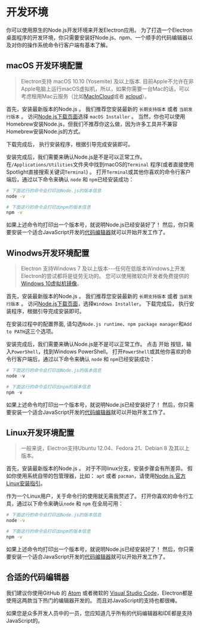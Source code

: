 # 开发环境

你可以使用原生的Node.js开发环境来开发Electron应用。 为了打造一个Electron桌面程序的开发环境，你只需要安装好Node.js、npm、一个顺手的代码编辑器以及对你的操作系统命令行客户端有基本了解。

## macOS 开发环境配置

> Electron支持 macOS 10.10 (Yosemite) 及以上版本. 目前Apple不允许在非Apple电脑上运行macOS虚拟机，所以，如果你需要一台Mac的话，可以考虑租用Mac云服务（比如[MacInCloud](https://www.macincloud.com/)或者 [xcloud](https://xcloud.me)）。

首先，安装最新版本的Node.js 。 我们推荐您安装最新的 `长期支持版本` 或者 `当前发行版本` 。 访问[Node.js下载页面](https://nodejs.org/en/download/)选择 `macOS Installer` 。 当然，你也可以使用Homebrew安装Node.js，但我们不推荐你这么做，因为许多工具并不兼容Homebrew安装Node.js的方式。

下载完成后， 执行安装程序，根据引导完成安装即可。

安装完成后，我们需要来确认Node.js是不是可以正常工作。 在`/Applications/Utilities`文件夹中找到macOS的`Terminal` 程序(或者直接使用Spotlight直接搜索关键词`Terminal`) 。 打开`Terminal`或其他你喜欢的命令行客户端后，通过以下命令来确认 `node` 和 `npm`已经安装成功：

```sh
# 下面这行的命令会打印出Node.js的版本信息
node -v

# 下面这行的命令会打印出npm的版本信息
npm -v
```

如果上述命令均打印出一个版本号，就说明Node.js已经安装好了！ 然后，你只需要安装一个适合JavaScript开发的[代码编辑器](#a-good-editor)就可以开始开发工作了。

## Winodws开发环境配置

> Electron 支持Windows 7 及以上版本---任何在低版本Windows上开发Electron的尝试都将是徒劳无功的。 您可以使用微软向开发者免费提供的[Windows 10虚拟机镜像](https://developer.microsoft.com/en-us/windows/downloads/virtual-machines)。

首先，安装最新版本的Node.js 。 我们推荐您安装最新的 `长期支持版本` 或者 `当前发行版本` 。 访问[Node.js下载页面](https://nodejs.org/en/download/)，选择`Windows Installer`。 下载完成后， 执行安装程序，根据引导完成安装即可。

在安装过程中的配置界面, 请勾选`Node.js runtime`、`npm package manager`和`Add to PATH`这三个选项。

安装完成后，我们需要来确认Node.js是不是可以正常工作。 点击 开始 按钮，输入`PowerShell`，找到Windows PowerShell。 打开`PowerShell`或其他你喜欢的命令行客户端后，通过以下命令来确认 `node` 和 `npm`已经安装成功：

```powershell
# 下面这行的命令会打印出Node.js的版本信息
node -v

# 下面这行的命令会打印出npm的版本信息
npm -v
```

如果上述命令均打印出一个版本号，就说明Node.js已经安装好了！ 然后，你只需要安装一个适合JavaScript开发的[代码编辑器](#a-good-editor)就可以开始开发工作了。

## Linux开发环境配置

> 一般来说，Electron支持Ubuntu 12.04、Fedora 21、Debian 8 及其以上版本。

首先，安装最新版本的Node.js 。 对于不同linux分支，安装步骤会有所差异。 假如你使用系统自带的包管理器，比如： `apt` 或者 `pacman`，请使用[Node.js 官方Linux安装指引](https://nodejs.org/en/download/package-manager/)。

作为一个Linux用户，关于命令行的使用就无需我赘述了。 打开你喜欢的命令行工具，通过以下命令来确认`node` 和 `npm` 在全局可用：

```sh
# 下面这行的命令会打印出Node.js的版本信息
node -v

# 下面这行的命令会打印出npm的版本信息
npm -v
```

如果上述命令均打印出一个版本号，就说明Node.js已经安装好了！ 然后，你只需要安装一个适合JavaScript开发的[代码编辑器](#a-good-editor)就可以开始开发工作了。

## 合适的代码编辑器

我们建议你使用GitHub 的 [Atom](https://atom.io/) 或者微软的 [Visual Studio Code](https://code.visualstudio.com/)，Electron都是使用这两款当下热门的编辑器开发的。 而且对JavaScript的支持也都很棒。

如果您是众多开发人员中的一员，您应知道几乎所有的代码编辑器和IDE都是支持JavaScript的。

